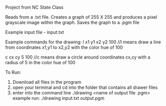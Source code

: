 Project from NC State Class

Reads from a .txt file.  Creates a graph of 255 X 255 and produces a pixel grayscale image within the graph.  Saves the graph to a .pgm file 

Example input file - input.txt

Example commands for the drawing: 
   l x1 y1 x2 y2 100 //l means draw a line from coordinates x1,y1 to x2,y2 with the color hue of 100

   c cx cy 5 100 //c means draw a circle around coordinates cx,cy with a radius of 5 in the color hue of 100

To Run:
   1. Download all files in the program
   2. open your terminal and cd into the folder that contains all drawer files
   3. enter into the command line ./drawing <name of input file.txt> <name of output file .pgm>   
      example run: ./drawing input.txt output.pgm
